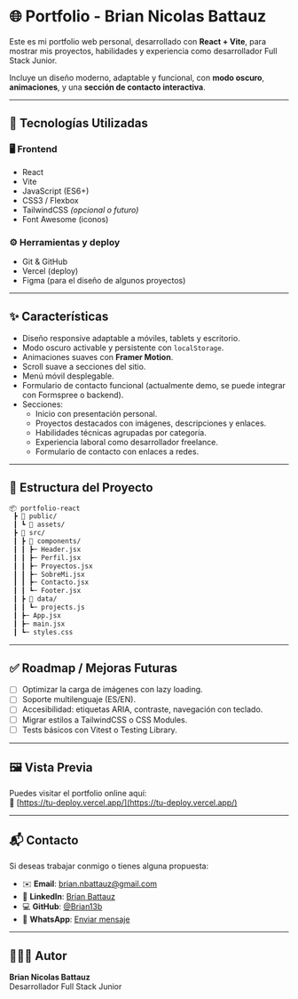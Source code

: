 # 🌐 Portfolio - Brian Nicolas Battauz

Este es mi portfolio web personal, desarrollado con **React + Vite**, para mostrar mis proyectos, habilidades y experiencia como desarrollador Full Stack Junior.

Incluye un diseño moderno, adaptable y funcional, con **modo oscuro**, **animaciones**, y una **sección de contacto interactiva**.

---

## 🚀 Tecnologías Utilizadas

### 🖥️ Frontend
- React
- Vite
- JavaScript (ES6+)
- CSS3 / Flexbox
- TailwindCSS *(opcional o futuro)*
- Font Awesome (iconos)

### ⚙️ Herramientas y deploy
- Git & GitHub
- Vercel (deploy)
- Figma (para el diseño de algunos proyectos)

---

## ✨ Características

- Diseño responsive adaptable a móviles, tablets y escritorio.
- Modo oscuro activable y persistente con `localStorage`.
- Animaciones suaves con **Framer Motion**.
- Scroll suave a secciones del sitio.
- Menú móvil desplegable.
- Formulario de contacto funcional (actualmente demo, se puede integrar con Formspree o backend).
- Secciones:
  - Inicio con presentación personal.
  - Proyectos destacados con imágenes, descripciones y enlaces.
  - Habilidades técnicas agrupadas por categoría.
  - Experiencia laboral como desarrollador freelance.
  - Formulario de contacto con enlaces a redes.

---

## 📂 Estructura del Proyecto

```bash
📦 portfolio-react
 ┣ 📂 public/
 ┃ ┗ 📂 assets/         
 ┣ 📂 src/
 ┃ ┣ 📂 components/      
 ┃ ┃ ┣─ Header.jsx
 ┃ ┃ ┣─ Perfil.jsx
 ┃ ┃ ┣─ Proyectos.jsx
 ┃ ┃ ┣─ SobreMi.jsx
 ┃ ┃ ┣─ Contacto.jsx
 ┃ ┃ ┗─ Footer.jsx
 ┃ ┣ 📂 data/
 ┃ ┃ ┗─ projects.js      
 ┃ ┣─ App.jsx
 ┃ ┣─ main.jsx
 ┃ ┗─ styles.css
```

---

## ✅ Roadmap / Mejoras Futuras

- [ ] Optimizar la carga de imágenes con lazy loading.
- [ ] Soporte multilenguaje (ES/EN).
- [ ] Accesibilidad: etiquetas ARIA, contraste, navegación con teclado.
- [ ] Migrar estilos a TailwindCSS o CSS Modules.
- [ ] Tests básicos con Vitest o Testing Library.

---

## 🖼️ Vista Previa

Puedes visitar el portfolio online aquí:  
🔗 [https://tu-deploy.vercel.app/](https://tu-deploy.vercel.app/)

---

## 📬 Contacto

Si deseas trabajar conmigo o tienes alguna propuesta:

- ✉️ **Email**: [brian.nbattauz@gmail.com](mailto:brian.nbattauz@gmail.com)
- 💼 **LinkedIn**: [Brian Battauz](https://www.linkedin.com/in/brian-battauz-75691a217/)
- 💻 **GitHub**: [@Brian13b](https://github.com/Brian13b)
- 📱 **WhatsApp**: [Enviar mensaje](https://wa.me/3434676232?text=Hola%20quiero%20más%20información)

---

## 👨🏻‍💻 Autor

**Brian Nicolas Battauz**  
Desarrollador Full Stack Junior